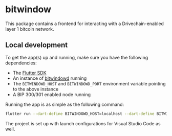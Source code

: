 # bitwindow

This package contains a frontend for interacting with a Drivechain-enabled layer 1 bitcoin network.

## Local development

To get the app(s) up and running, make sure you have the following dependencies:

* The [Flutter SDK](https://flutter.dev)
* An instance of [bitwindowd](../../servers/bitwindow) running
* The `BITWINDOWD_HOST` and `BITWINDOWD_PORT` environment variable pointing to the above instance
* A BIP 300/301 enabled node running

Running the app is as simple as the following command:

```bash
flutter run --dart-define BITWINDOWD_HOST=localhost --dart-define BITWINDOWD_PORT=8080
```

The project is set up with launch configurations for Visual Studio Code as well.